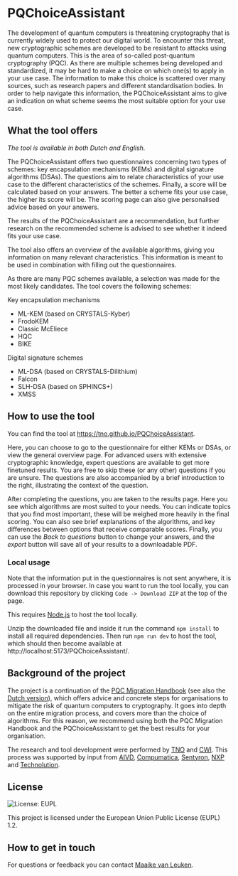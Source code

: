 # PQChoiceAssistant

The development of quantum computers is threatening cryptography that is currently widely used to protect our digital world. To encounter this threat, new cryptographic schemes are developed to be resistant to attacks using quantum computers. This is the area of so-called post-quantum cryptography (PQC). As there are multiple schemes being developed and standardized, it may be hard to make a choice on which one(s) to apply in your use case. The information to make this choice is scattered over many sources, such as research papers and different standardisation bodies. In order to help navigate this information, the PQChoiceAssistant aims to give an indication on what scheme seems the most suitable option for your use case.

## What the tool offers

*The tool is available in both Dutch and English.*

The PQChoiceAssistant offers two questionnaires concerning two types of schemes: key encapsulation mechanisms (KEMs) and digital signature algorithms (DSAs). The questions aim to relate characteristics of your use case to the different characteristics of the schemes. Finally, a score will be calculated based on your answers. The better a scheme fits your use case, the higher its score will be. The scoring page can also give personalised advice based on your answers.

The results of the PQChoiceAssistant are a recommendation, but further research on the recommended scheme is advised to see whether it indeed fits your use case.

The tool also offers an overview of the available algorithms, giving you information on many relevant characteristics. This information is meant to be used in combination with filling out the questionnaires. 

As there are many PQC schemes available, a selection was made for the most likely candidates. The tool covers the following schemes:

Key encapsulation mechanisms

- ML-KEM (based on CRYSTALS-Kyber)
- FrodoKEM
- Classic McEliece
- HQC
- BIKE

Digital signature schemes

- ML-DSA (based on CRYSTALS-Dilithium)
- Falcon
- SLH-DSA (based on SPHINCS+)
- XMSS

## How to use the tool

You can find the tool at https://tno.github.io/PQChoiceAssistant.

Here, you can choose to go to the questionnaire for either KEMs or DSAs, or view the general overview page. For advanced users with extensive cryptographic knowledge, expert questions are available to get more finetuned results. You are free to skip these (or any other) questions if you are unsure. The questions are also accompanied by a brief introduction to the right, illustrating the context of the question.

After completing the questions, you are taken to the results page. Here you see which algorithms are most suited to your needs. You can indicate topics that you find most important, these will be weighed more heavily in the final scoring. You can also see brief explanations of the algorithms, and key differences between options that receive comparable scores. Finally, you can use the *Back to questions* button to change your answers, and the *export* button will save all of your results to a downloadable PDF.

### Local usage

Note that the information put in the questionnaires is not sent anywhere, it is processed in your browser. In case you want to run the tool locally, you can download this repository by clicking `Code -> Download ZIP` at the top of the page.

This requires [Node.js](https://nodejs.org/en/learn/getting-started/how-to-install-nodejs) to host the tool locally.

Unzip the downloaded file and inside it run the command ```npm install``` to install all required dependencies. Then run ```npm run dev``` to host the tool, which should then become available at http://localhost:5173/PQChoiceAssistant/.

## Background of the project

The project is a continuation of the [PQC Migration Handbook](https://publications.tno.nl/publication/34643386/fXcPVHsX/TNO-2024-pqc-en.pdf) (see also the [Dutch version](https://publications.tno.nl/publication/34643387/XTdELY16/TNO-2024-pqc-ne.pdf)), which offers advice and concrete steps for organisations to mitigate the risk of quantum computers to cryptography. It goes into depth on the entire migration process, and covers more than the choice of algorithms. For this reason, we recommend using both the PQC Migration Handbook and the PQChoiceAssistant to get the best results for your organisation.

The research and tool development were performed by [TNO](https://www.tno.nl/) and [CWI](https://www.cwi.nl/). This process was supported by input from [AIVD](https://www.aivd.nl/), [Compumatica](https://www.compumatica.com/), [Sentyron](https://www.sentyron.com/), [NXP](https://www.nxp.com/) and [Technolution](https://www.technolution.com/).

## License
![License: EUPL](https://img.shields.io/badge/License-EUPL%201.2-blue.svg)

This project is licensed under the European Union Public License (EUPL) 1.2.

## How to get in touch

For questions or feedback you can contact [Maaike van Leuken](mailto:maaike.vanleuken@tno.nl).
